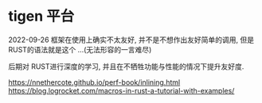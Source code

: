 # tigen 平台

2022-09-26 框架在使用上确实不太友好, 并不是不想作出友好简单的调用, 但是RUST的语法就是这个 ...(无法形容的一言难尽)

后期对 RUST进行深度的学习, 并且在不牺牲功能与性能的情况下提升友好度.

https://nnethercote.github.io/perf-book/inlining.html
https://blog.logrocket.com/macros-in-rust-a-tutorial-with-examples/